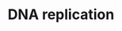 ---
annotations:
- id: PW:0000098
  parent: regulatory pathway
  type: Pathway Ontology
  value: DNA replication pathway
authors:
- Kdahlquist
- MaintBot
- D.Koren
- Thomas
- Christine Chichester
- Egonw
- Khanspers
- Eweitz
description: 'DNA replication, the basis for biological inheritance, is a fundamental
  process occurring in all living organisms to copy their DNA. This process is "replication"
  in that each strand of the original double-stranded DNA molecule serves as template
  for the reproduction of the complementary strand. Hence, following DNA replication,
  two identical DNA molecules have been produced from a single double-stranded DNA
  molecule. Cellular proofreading and error-checking mechanisms ensure near perfect
  fidelity for DNA replication.  Source: [wikipedia:DNA_replication|Wikipedia]  Based
  on www.genomeknowledge.org'
last-edited: 2021-05-20
organisms:
- Saccharomyces cerevisiae
redirect_from:
- /index.php/Pathway:WP13
- /instance/WP13
- /instance/WP13_rr117289
revision: r117289
schema-jsonld:
- '@context': https://schema.org/
  '@id': https://wikipathways.github.io/pathways/WP13.html
  '@type': Dataset
  creator:
    '@type': Organization
    name: WikiPathways
  description: 'DNA replication, the basis for biological inheritance, is a fundamental
    process occurring in all living organisms to copy their DNA. This process is "replication"
    in that each strand of the original double-stranded DNA molecule serves as template
    for the reproduction of the complementary strand. Hence, following DNA replication,
    two identical DNA molecules have been produced from a single double-stranded DNA
    molecule. Cellular proofreading and error-checking mechanisms ensure near perfect
    fidelity for DNA replication.  Source: [wikipedia:DNA_replication|Wikipedia]  Based
    on www.genomeknowledge.org'
  keywords:
  - ADP
  - ATP
  - CDC2
  - CDC45
  - CDC46
  - CDC47
  - CDC54
  - CDC6
  - CDC7
  - CDT1
  - DPB2
  - GTP
  - HYS2
  - MCM10
  - MCM2
  - MCM3
  - MCM6
  - ORC2
  - POL1
  - POL12
  - POL2
  - POL30
  - PRI1
  - PRI2
  - RFA1
  - RFA2
  - RFC1
  - RFC2
  - RFC3
  - RFC4
  - RFC5
  - RPL40A
  - UBI4
  - dATP
  - dCTP
  - dGTP
  license: CC0
  name: DNA replication
seo: CreativeWork
title: DNA replication
wpid: WP13
---